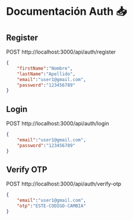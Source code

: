 # Documentación Auth 📥
## Register

POST http://localhost:3000/api/auth/register
```json
{
    "firstName":"Nombre",
    "lastName":"Apellido",
    "email":"user1@gmail.com",
    "password":"123456789"
}
```

## Login

POST http://localhost:3000/api/auth/login
```json
{
    "email":"user1@gmail.com",
    "password":"123456789"
}
```

## Verify OTP
POST http://localhost:3000/api/auth/verify-otp
```json
{
    "email":"user1@gmail.com",
    "otp":"ESTE-CODIGO-CAMBIA"
}
```
